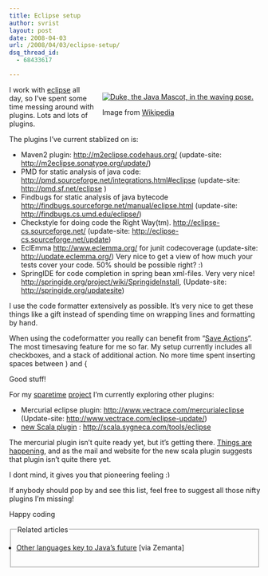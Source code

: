 ```yaml
---
title: Eclipse setup
author: svrist
layout: post
date: 2008-04-03
url: /2008/04/03/eclipse-setup/
dsq_thread_id:
  - 68433617

---
```

<span class="zemanta-img" style="display:block;float:right;margin:1em;"><a href="http://commons.wikipedia.org/wiki/Image:Wave.svg" target="_blank"><img style="border:medium none;display:block;" src="http://upload.wikimedia.org/wikipedia/commons/thumb/4/40/Wave.svg/202px-Wave.svg.png" alt="Duke, the Java Mascot, in the waving pose." /></a><span style="display:block;margin:1em 0 0;">Image from <a href="http://commons.wikipedia.org/wiki/Image:Wave.svg">Wikipedia</a></span></span>I work with <a title="Eclipse website" href="http://eclipse.org" target="_blank">eclipse</a> all day, so I&#8217;ve spent some time messing around with plugins. Lots and lots of plugins.

The plugins I&#8217;ve current stablized on is:

  * Maven2 plugin: <a title="Maven2 plugin" href="http://m2eclipse.codehaus.org/" target="_blank">http://m2eclipse.codehaus.org/</a> (update-site: http://m2eclipse.sonatype.org/update/)
  * PMD for static analysis of java code: <a title="PMD for eclipse" href="http://pmd.sourceforge.net/integrations.html#eclipse" target="_blank">http://pmd.sourceforge.net/integrations.html#eclipse</a> (update-site: http://pmd.sf.net/eclipse )
  * Findbugs for static analysis of java bytecode <a title="Findbugs eclipse plugin" href="http://findbugs.sourceforge.net/manual/eclipse.html" target="_blank">http://findbugs.sourceforge.net/manual/eclipse.html </a>(update-site: http://findbugs.cs.umd.edu/eclipse/)
  * Checkstyle for doing code the Right Way(tm). <a title="Checkstyle" href="http://eclipse-cs.sourceforge.net/" target="_blank">http://eclipse-cs.sourceforge.net/</a> (update-site: http://eclipse-cs.sourceforge.net/update)
  * EclEmma <a title="ECLEMMA" href="http://www.eclemma.org/" target="_blank">http://www.eclemma.org/</a> for junit codecoverage (update-site: http://update.eclemma.org/) Very nice to get a view of how much your tests cover your code. 50% should be possible right? <img src="http://blog.vrist.dk/newwp/wp-includes/images/smilies/simple-smile.png" alt=":)" class="wp-smiley" style="height: 1em; max-height: 1em;" />
  * SpringIDE for code completion in spring bean xml-files. Very very nice! <a title="Spring IDe" href="http://springide.org/project/wiki/SpringideInstall" target="_blank">http://springide.org/project/wiki/SpringideInstall</a>, (Update-site: http://springide.org/updatesite)

I use the code formatter extensively as possible. It&#8217;s very nice to get these things like a gift instead of spending time on wrapping lines and formatting by hand.

When using the codeformatter you really can benefit from &#8220;<a title="Save action praise from other blogger" href="http://zvikico.typepad.com/problog/2007/08/eclipse-europa-.html" target="_blank">Save Actions</a>&#8220;. The most timesaving feature for me so far. My setup currently includes all checkboxes, and a stack of additional action. No more time spent inserting spaces between ) and {

Good stuff!

For my <a title="On of my posts about sparetime project" href="http://blog.vrist.dk/2008/02/19/toying-around/" target="_blank">sparetime</a> <a title="Sparetime project 2" href="http://blog.vrist.dk/2008/02/20/focus-on-the-technology/" target="_blank">project</a> I&#8217;m currently exploring other plugins:

  * Mercurial eclipse plugin: <a title="Eclipse hg plugin" href="http://www.vectrace.com/mercurialeclipse" target="_blank">http://www.vectrace.com/mercurialeclipse</a> (Update-site: http://www.vectrace.com/eclipse-update/)
  * <a title="New plugin mail" href="http://article.gmane.org/gmane.comp.lang.scala/11181" target="_blank">new Scala plugin</a> : http://scala.sygneca.com/tools/eclipse

The mercurial plugin isn&#8217;t quite ready yet, but it&#8217;s getting there. <a title="A ticket i spend some time on" href="http://home.zingo.org/trac/mercurialeclipse/ticket/166" target="_blank">Things are happening</a>, and as the mail and website for the new scala plugin suggests that plugin isn&#8217;t quite there yet.

I dont mind, it gives you that pioneering feeling <img src="http://blog.vrist.dk/newwp/wp-includes/images/smilies/simple-smile.png" alt=":)" class="wp-smiley" style="height: 1em; max-height: 1em;" />

If anybody should pop by and see this list, feel free to suggest all those nifty plugins I&#8217;m missing!

Happy coding

<fieldset>
  <legend>Related articles</legend> 
  
  <ul class="zemanta-article-ul" style="margin:1em 0 1.5em;padding:0;">
    <li class="zemanta-article">
      <a title="Open in new window" href="http://www.regdeveloper.co.uk/2008/03/14/java_platform_scripting_languages/" target="_blank">Other languages key to Java&#8217;s future</a> [via Zemanta]
    </li>
  </ul>
</fieldset>

<div id="zemanta-pixie" style="width:100%;margin:5px 0;">
  <a id="zemanta-pixie-a" title="Zemified by Zemanta" href="http://www.zemanta.com/"><img style="border:medium none;float:right;" src="http://img.zemanta.com/pixie.png?x-id=baa0f4e1-1003-4adf-a5d4-069214f0200d" alt="" /></a>
</div>